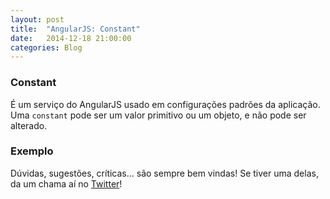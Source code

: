 ```yaml
---
layout: post
title:  "AngularJS: Constant"
date:   2014-12-18 21:00:00
categories: Blog
---
```


<h3>Constant</h3>
É um serviço do AngularJS usado em configurações padrões da aplicação. Uma <code>constant</code> pode ser um valor primitivo ou um objeto, e não pode ser alterado.

<h3>Exemplo</h3>
<script src="https://gist.github.com/realronchi/3e5d63d88c6caa5257a7.js"></script>

Dúvidas, sugestões, críticas... são sempre bem vindas! Se tiver uma delas, da um chama aí no <a href="https://twitter.com/realronchi" target="blank">Twitter</a>!
